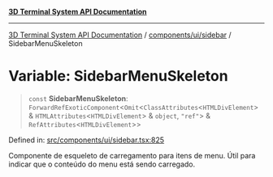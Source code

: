 [**3D Terminal System API Documentation**](../../../../README.md)

***

[3D Terminal System API Documentation](../../../../README.md) / [components/ui/sidebar](../README.md) / SidebarMenuSkeleton

# Variable: SidebarMenuSkeleton

> `const` **SidebarMenuSkeleton**: `ForwardRefExoticComponent`\<`Omit`\<`ClassAttributes`\<`HTMLDivElement`\> & `HTMLAttributes`\<`HTMLDivElement`\> & `object`, `"ref"`\> & `RefAttributes`\<`HTMLDivElement`\>\>

Defined in: [src/components/ui/sidebar.tsx:825](https://github.com/Dicommunitas/ThreeJS_Terminal_3D/blob/c0b82ba8679b8f85845255448514bad599eca08d/src/components/ui/sidebar.tsx#L825)

Componente de esqueleto de carregamento para itens de menu.
Útil para indicar que o conteúdo do menu está sendo carregado.
